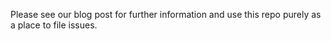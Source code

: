 Please see our blog post for further information and use this repo purely as a place to file issues.
